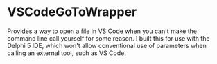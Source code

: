 # VSCodeGoToWrapper

Provides a way to open a file in VS Code when you can't make the command line call yourself for some reason. I built this for use with the Delphi 5 IDE, which won't allow conventional use of parameters when calling an external tool, such as VS Code.
